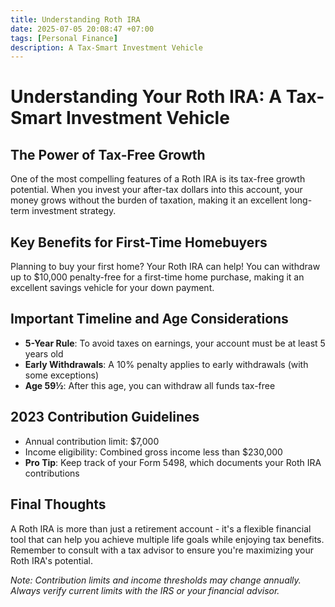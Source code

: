 ```yaml
---
title: Understanding Roth IRA
date: 2025-07-05 20:08:47 +07:00
tags: [Personal Finance]
description: A Tax-Smart Investment Vehicle
---
```


# Understanding Your Roth IRA: A Tax-Smart Investment Vehicle

## The Power of Tax-Free Growth

One of the most compelling features of a Roth IRA is its tax-free growth potential. When you invest your after-tax dollars into this account, your money grows without the burden of taxation, making it an excellent long-term investment strategy.

## Key Benefits for First-Time Homebuyers

Planning to buy your first home? Your Roth IRA can help! You can withdraw up to $10,000 penalty-free for a first-time home purchase, making it an excellent savings vehicle for your down payment.

## Important Timeline and Age Considerations

* **5-Year Rule**: To avoid taxes on earnings, your account must be at least 5 years old
* **Early Withdrawals**: A 10% penalty applies to early withdrawals (with some exceptions)
* **Age 59½**: After this age, you can withdraw all funds tax-free

## 2023 Contribution Guidelines

* Annual contribution limit: $7,000
* Income eligibility: Combined gross income less than $230,000
* **Pro Tip**: Keep track of your Form 5498, which documents your Roth IRA contributions

## Final Thoughts

A Roth IRA is more than just a retirement account - it's a flexible financial tool that can help you achieve multiple life goals while enjoying tax benefits. Remember to consult with a tax advisor to ensure you're maximizing your Roth IRA's potential.

*Note: Contribution limits and income thresholds may change annually. Always verify current limits with the IRS or your financial advisor.*
